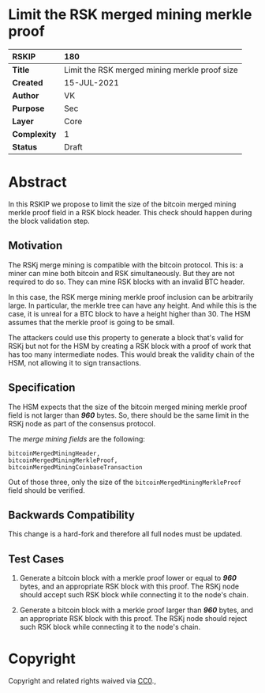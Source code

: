 # Limit the RSK merged mining merkle proof


|RSKIP          | 180 |
| :------------ |:-------------|
|**Title**      |Limit the RSK merged mining merkle proof size|
|**Created**    |15-JUL-2021 |
|**Author**     |VK |
|**Purpose**    |Sec |
|**Layer**      |Core |
|**Complexity** |1 |
|**Status**     |Draft |


# **Abstract**

In this RSKIP we propose to limit the size of the bitcoin merged mining merkle proof field in a RSK block header.
This check should happen during the block validation step.

## Motivation

The RSKj merge mining is compatible with the bitcoin protocol. This is: a miner can mine both bitcoin and RSK simultaneously.
But they are not required to do so. They can mine RSK blocks with an invalid BTC header.

In this case, the RSK merge mining merkle proof inclusion can be arbitrarily large. In particular, the merkle tree can have any height.
And while this is the case, it is unreal for a BTC block to have a height higher than 30.
The HSM assumes that the merkle proof is going to be small.

The attackers could use this property to generate a block that's valid for RSKj but not for the HSM by creating a RSK block with a proof of work that has too many intermediate nodes.
This would break the validity chain of the HSM, not allowing it to sign transactions.

## Specification

The HSM expects that the size of the bitcoin merged mining merkle proof field is not larger than ***960*** bytes.
So, there should be the same limit in the RSKj node as part of the consensus protocol.

The *merge mining fields* are the following:

```
bitcoinMergedMiningHeader,
bitcoinMergedMiningMerkleProof,
bitcoinMergedMiningCoinbaseTransaction
```

Out of those three, only the size of the `bitcoinMergedMiningMerkleProof` field should be verified.

## Backwards Compatibility

This change is a hard-fork and therefore all full nodes must be updated.

## Test Cases

1. Generate a bitcoin block with a merkle proof lower or equal to ***960*** bytes, and an appropriate RSK block with this proof.
   The RSKj node should accept such RSK block while connecting it to the node's chain.

2. Generate a bitcoin block with a merkle proof larger than ***960*** bytes, and an appropriate RSK block with this proof.
   The RSKj node should reject such RSK block while connecting it to the node's chain.

# **Copyright**

Copyright and related rights waived via [CC0](https://creativecommons.org/publicdomain/zero/1.0/).,
